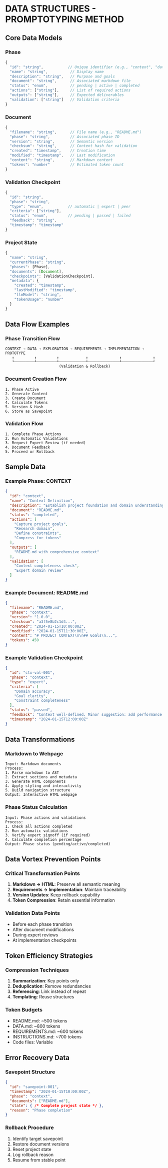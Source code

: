 # DATA STRUCTURES - PROMPTOTYPING METHOD

## Core Data Models

### Phase
```javascript
{
  "id": "string",           // Unique identifier (e.g., "context", "data")
  "name": "string",          // Display name
  "description": "string",   // Purpose and goals
  "document": "string",      // Associated markdown file
  "status": "enum",          // pending | active | completed
  "actions": ["string"],     // List of required actions
  "outputs": ["string"],     // Expected deliverables
  "validation": ["string"]   // Validation criteria
}
```

### Document
```javascript
{
  "filename": "string",      // File name (e.g., "README.md")
  "phase": "string",         // Associated phase ID
  "version": "string",       // Semantic version
  "checksum": "string",      // Content hash for validation
  "created": "timestamp",    // Creation time
  "modified": "timestamp",   // Last modification
  "content": "string",       // Markdown content
  "tokens": "number"         // Estimated token count
}
```

### Validation Checkpoint
```javascript
{
  "id": "string",
  "phase": "string",
  "type": "enum",           // automatic | expert | peer
  "criteria": ["string"],
  "status": "enum",         // pending | passed | failed
  "feedback": "string",
  "timestamp": "timestamp"
}
```

### Project State
```javascript
{
  "name": "string",
  "currentPhase": "string",
  "phases": [Phase],
  "documents": [Document],
  "checkpoints": [ValidationCheckpoint],
  "metadata": {
    "created": "timestamp",
    "lastModified": "timestamp",
    "llmModel": "string",
    "tokenUsage": "number"
  }
}
```

## Data Flow Examples

### Phase Transition Flow
```
CONTEXT → DATA → EXPLORATION → REQUIREMENTS → IMPLEMENTATION → PROTOTYPE
   ↑         ↑         ↑            ↑              ↑              ↑
   └─────────┴─────────┴────────────┴──────────────┴──────────────┘
                        (Validation & Rollback)
```

### Document Creation Flow
```
1. Phase Active
2. Generate Content
3. Create Document
4. Calculate Tokens
5. Version & Hash
6. Store as Savepoint
```

### Validation Flow
```
1. Complete Phase Actions
2. Run Automatic Validations
3. Request Expert Review (if needed)
4. Document Feedback
5. Proceed or Rollback
```

## Sample Data

### Example Phase: CONTEXT
```json
{
  "id": "context",
  "name": "Context Definition",
  "description": "Establish project foundation and domain understanding",
  "document": "README.md",
  "status": "completed",
  "actions": [
    "Capture project goals",
    "Research domain",
    "Define constraints",
    "Compress for tokens"
  ],
  "outputs": [
    "README.md with comprehensive context"
  ],
  "validation": [
    "Context completeness check",
    "Expert domain review"
  ]
}
```

### Example Document: README.md
```json
{
  "filename": "README.md",
  "phase": "context",
  "version": "1.0.0",
  "checksum": "a3f5e8b2c1d4...",
  "created": "2024-01-15T10:00:00Z",
  "modified": "2024-01-15T11:30:00Z",
  "content": "# PROJECT CONTEXT\n\n## Goals\n...",
  "tokens": 450
}
```

### Example Validation Checkpoint
```json
{
  "id": "ctx-val-001",
  "phase": "context",
  "type": "expert",
  "criteria": [
    "Domain accuracy",
    "Goal clarity",
    "Constraint completeness"
  ],
  "status": "passed",
  "feedback": "Context well-defined. Minor suggestion: add performance constraints.",
  "timestamp": "2024-01-15T12:00:00Z"
}
```

## Data Transformations

### Markdown to Webpage
```
Input: Markdown documents
Process:
1. Parse markdown to AST
2. Extract sections and metadata
3. Generate HTML components
4. Apply styling and interactivity
5. Build navigation structure
Output: Interactive HTML webpage
```

### Phase Status Calculation
```
Input: Phase actions and validations
Process:
1. Check all actions completed
2. Run automatic validations
3. Verify expert signoff (if required)
4. Calculate completion percentage
Output: Phase status (pending/active/completed)
```

## Data Vortex Prevention Points

### Critical Transformation Points
1. **Markdown → HTML**: Preserve all semantic meaning
2. **Requirements → Implementation**: Maintain traceability
3. **Version Updates**: Keep rollback capability
4. **Token Compression**: Retain essential information

### Validation Data Points
- Before each phase transition
- After document modifications
- During expert reviews
- At implementation checkpoints

## Token Efficiency Strategies

### Compression Techniques
1. **Summarization**: Key points only
2. **Deduplication**: Remove redundancies
3. **Referencing**: Link instead of repeat
4. **Templating**: Reuse structures

### Token Budgets
- README.md: ~500 tokens
- DATA.md: ~800 tokens
- REQUIREMENTS.md: ~600 tokens
- INSTRUCTIONS.md: ~700 tokens
- Code files: Variable

## Error Recovery Data

### Savepoint Structure
```json
{
  "id": "savepoint-001",
  "timestamp": "2024-01-15T10:00:00Z",
  "phase": "context",
  "documents": ["README.md"],
  "state": { /* Complete project state */ },
  "reason": "Phase completion"
}
```

### Rollback Procedure
1. Identify target savepoint
2. Restore document versions
3. Reset project state
4. Log rollback reason
5. Resume from stable point